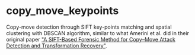 # copy_move_keypoints
Copy-move detection through SIFT key-points matching and spatial clustering with DBSCAN algorithm, similar to what Amerini et al. did in their original paper 
["A SIFT-Based Forensic Method for Copy–Move Attack Detection and Transformation Recovery"](https://www.researchgate.net/publication/224225329_A_SIFT-Based_Forensic_Method_for_Copy-Move_Attack_Detection_and_Transformation_Recovery).



